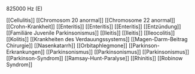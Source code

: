 825000 Hz (E)

[[Cellulitis]]
[[Chromosom 20 anormal]]
[[Chromosome 22 anormal]]
[[Crohn-Krankheit]]
[[Enteritis]]
[[Enteritis]]
[[Enteritis]]
[[Entzündung]]
[[Familiäre Juvenile Parkinsonismus]]
[[Ileitis]]
[[Ileitis]]
[[Ileocolitis]]
[[Kolitis]]
[[Krankheiten des Verdauungssystems]]
[[Magen-Darm-Beitrag Chirurgie]]
[[Nasenkatarrh]]
[[Orbitaphlegmone]]
[[Parkinson-Erkrankungen]]
[[Parkinsonismus]]
[[Parkinsonismus]]
[[Parkinsonismus]]
[[Parkinson-Syndrom]]
[[Ramsay-Hunt-Paralyse]]
[[Rhinitis]]
[[Robinow Syndrom]]